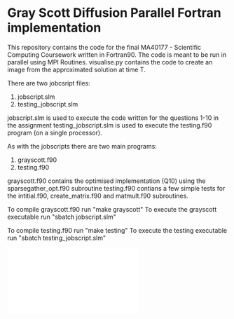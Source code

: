 # Gray Scott Diffusion Parallel Fortran implementation

This repository contains the code for the final MA40177 - Scientific Computing Coursework written in Fortran90.
The code is meant to be run in parallel using MPI Routines.
visualise.py contains the code to create an image from the approximated solution at time T.


There are two jobcsript files:
1. jobscript.slm
2. testing_jobscript.slm

jobscript.slm is used to execute the code written for the questions 1-10 in the assignment
testing_jobscript.slm is used to execute the testing.f90 program (on a single processor).

As with the jobscripts there are two main programs:
1. grayscott.f90
2. testing.f90

grayscott.f90 contains the optimised implementation (Q10) using the sparsegather_opt.f90 subroutine
testing.f90 contians a few simple tests for the intitial.f90, create_matrix.f90 and matmult.f90 subroutines.

To compile grayscott.f90 run "make grayscott"
To execute the grayscott executable run "sbatch jobscript.slm"

To compile testing.f90 run "make testing"
To execute the testing executable run "sbatch testing_jobscript.slm"

![Alt text](solution_image.pdf)

